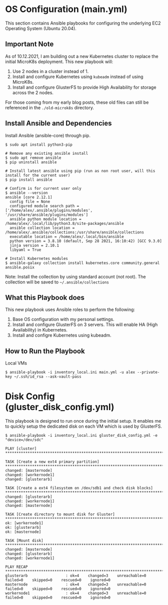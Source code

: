 # OS Configuration (main.yml)
This section contains Ansible playbooks for configuring the underlying EC2 Operating System (Ubuntu 20.04).

## Important Note
As of 10.12.2021, I am building out a new Kubernetes cluster to replace the initial MicroK8s deployment. This new playbook will:
 1) Use 2 nodes in a cluster instead of 1.
 2) Install and configure Kubernetes using `kubeadm` instead of using MicroK8s.
 3) Install and configure GlusterFS to provide High Availability for storage across the 2 nodes.

For those coming from my early blog posts, these old files can still be referenced in the `./old-microk8s` directory.

## Install Ansible and Dependencies
Install Ansible (ansible-core) through pip.
```
$ sudo apt install python3-pip

# Remove any existing ansible install
$ sudo apt remove ansible
$ pip uninstall ansible

# Install latest ansible using pip (run as non root user, will this install for the current user)
$ pip install ansible

# Confirm is for current user only
$ ansible --version
ansible [core 2.12.1]
  config file = None
  configured module search path = ['/home/alex/.ansible/plugins/modules', '/usr/share/ansible/plugins/modules']
  ansible python module location = /home/alex/.local/lib/python3.8/site-packages/ansible
  ansible collection location = /home/alex/.ansible/collections:/usr/share/ansible/collections
  executable location = /home/alex/.local/bin/ansible
  python version = 3.8.10 (default, Sep 28 2021, 16:10:42) [GCC 9.3.0]
  jinja version = 2.10.1
  libyaml = True

# Install Kubernetes modules
$ ansible-galaxy collection install kubernetes.core community.general ansible.posix
```
Note: Install the collection by using standard account (not root). The collection will be saved to `~/.ansible/collections`

## What this Playbook does
This new playbook uses Ansible roles to perform the following:

 1) Base OS configuration with my personal settings.
 2) Install and configure GlusterFS on 3 servers. This will enable HA (High Availability) in Kubernetes.
 3) Install and configre Kubernetes using kubeadm.

## How to Run the Playbook
Local VMs
```
$ ansible-playbook -i inventory_local.ini main.yml -u alex --private-key ~/.ssh/id_rsa --ask-vault-pass
```

# Disk Config (gluster_disk_config.yml)
This playbook is designed to run once during the initial setup. It enables me to quickly setup the dedicated disk on each VM which is used by GlusterFS.

```
$ ansible-playbook -i inventory_local.ini gluster_disk_config.yml -e "device=/dev/sdc"

PLAY [cluster] ***********************************************************************************************************************************************************************

TASK [Create a new ext4 primary partition] *******************************************************************************************************************************************
changed: [masternode]
changed: [workernode1]
changed: [glusterarb]

TASK [Create a ext4 filesystem on /dev/sdb1 and check disk blocks] *******************************************************************************************************************
changed: [glusterarb]
changed: [workernode1]
changed: [masternode]

TASK [Create directory to mount disk for Gluster] ************************************************************************************************************************************
ok: [workernode1]
ok: [glusterarb]
ok: [masternode]

TASK [Mount disk] ********************************************************************************************************************************************************************
changed: [masternode]
changed: [glusterarb]
changed: [workernode1]

PLAY RECAP ***************************************************************************************************************************************************************************
glusterarb                 : ok=4    changed=3    unreachable=0    failed=0    skipped=0    rescued=0    ignored=0
masternode                 : ok=4    changed=3    unreachable=0    failed=0    skipped=0    rescued=0    ignored=0
workernode1                : ok=4    changed=3    unreachable=0    failed=0    skipped=0    rescued=0    ignored=0
```